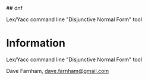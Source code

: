 <a name="dnf"/>
## dnf
 
Lex/Yacc command line "Disjunctive Normal Form" tool

Information
===========
Lex/Yacc command line "Disjunctive Normal Form" tool

Dave Farnham, dave.farnham@gmail.com
